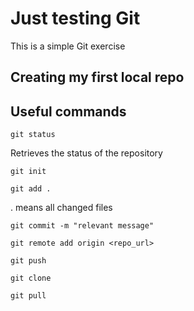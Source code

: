 # Just testing Git

This is a simple Git exercise

## Creating my first local repo

## Useful commands

```
git status
```
Retrieves the status of the repository

```
git init
```

```
git add .
```
. means all changed files


```
git commit -m "relevant message"
```

```
git remote add origin <repo_url>
```

```
git push
```

```
git clone
```

```
git pull
```